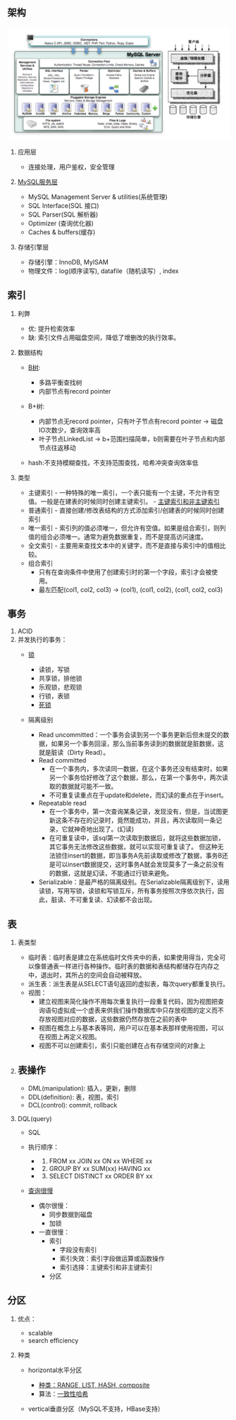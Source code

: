 ## 架构
![mysql-architecture](img/mysql-architecture.jpg)
1. 应用层
    - 连接处理，用户鉴权，安全管理
    
2. [MySQL服务层](https://zhuanlan.zhihu.com/p/43736857)
    - MySQL Management Server & utilities(系统管理)
    - SQL Interface(SQL 接口)
    - SQL Parser(SQL 解析器)
    - Optimizer (查询优化器)
    - Caches & buffers(缓存)

3. 存储引擎层
    - 存储引擎：InnoDB, MyISAM
    - 物理文件：log(顺序读写), datafile（随机读写）, index



## 索引
1. 利弊
    - 优: 提升检索效率
    - 缺: 索引文件占用磁盘空间，降低了增删改的执行效率。


2. 数据结构
    - [B树](https://www.youtube.com/watch?v=aZjYr87r1b8&ab_channel=AbdulBari): 
        - 多路平衡查找树
        - 内部节点有record pointer
    - B+树: 
        - 内部节点无record pointer，只有叶子节点有record pointer -> 磁盘IO次数少，查询效率高              
        - 叶子节点LinkedList -> b+范围扫描简单，b则需要在叶子节点和内部节点往返移动
       
    - hash:不支持模糊查找，不支持范围查找，哈希冲突查询效率低

            
3. 类型
    - 主键索引 - 一种特殊的唯一索引，一个表只能有一个主键，不允许有空值。一般是在建表的时候同时创建主键索引。
              - [主键索引和非主键索引](https://mp.weixin.qq.com/s/RemJcqPIvLArmfWIhoaZ1g)
    - 普通索引 - 直接创建/修改表结构的方式添加索引/创建表的时候同时创建索引
    - 唯一索引 - 索引列的值必须唯一，但允许有空值。如果是组合索引，则列值的组合必须唯一。通常为避免数据重复，而不是提高访问速度。
    - 全文索引 - 主要用来查找文本中的关键字，而不是直接与索引中的值相比较。
    - 组合索引
        - 只有在查询条件中使用了创建索引时的第一个字段，索引才会被使用。
        - 最左匹配(col1, col2, col3) -> (col1), (col1, col2), (col1, col2, col3)



## 事务
1. ACID
2. 并发执行的事务：
    - [锁](https://juejin.cn/post/6844903505283514381#heading-5)
        - 读锁，写锁
        - 共享锁，排他锁
        - 乐观锁，悲观锁
        - 行锁，表锁
        - [死锁](https://www.cnblogs.com/tgycoder/p/5410537.html)

    - 隔离级别
        - Read uncommitted：一个事务会读到另一个事务更新后但未提交的数据，如果另一个事务回滚，那么当前事务读到的数据就是脏数据，这就是脏读（Dirty Read）。
        - Read committed
            - 在一个事务内，多次读同一数据，在这个事务还没有结束时，如果另一个事务恰好修改了这个数据，那么，在第一个事务中，两次读取的数据就可能不一致。
            - 不可重复读重点在于update和delete，而幻读的重点在于insert。
        - Repeatable read
            - 在一个事务中，第一次查询某条记录，发现没有，但是，当试图更新这条不存在的记录时，竟然能成功，并且，再次读取同一条记录，它就神奇地出现了。(幻读)
            - 在可重复读中，该sql第一次读取到数据后，就将这些数据加锁，其它事务无法修改这些数据，就可以实现可重复读了。
              但这种无法锁住insert的数据，即当事务A先前读取或修改了数据，事务B还是可以insert数据提交，这时事务A就会发现莫多了一条之前没有的数据，这就是幻读，不能通过行锁来避免。
        - Serializable：是最严格的隔离级别。在Serializable隔离级别下，读用读锁，写用写锁，读锁和写锁互斥，所有事务按照次序依次执行，因此，脏读、不可重复读、幻读都不会出现。



## 表
1. 表类型
    - 临时表：临时表是建立在系统临时文件夹中的表，如果使用得当，完全可以像普通表一样进行各种操作。临时表的数据和表结构都储存在内存之中，退出时，其所占的空间会自动被释放。
    - 派生表：派生表是从SELECT语句返回的虚拟表，每次query都重复执行。
    - 视图：
        - 建立视图来简化操作不用每次重复执行一段重复代码，因为视图把查询语句虚拟成一个虚表来供我们操作数据库中只存放视图的定义而不存放视图对应的数据，这些数据仍然存放在之前的表中
        - 视图在概念上与基本表等同，用户可以在基本表那样使用视图，可以在视图上再定义视图。
        - 视图不可以创建索引，索引只能创建在占有存储空间的对象上

2. 表操作
    - 
    - DML(manipulation): 插入，更新，删除
    - DDL(definition): 表，视图，索引
    - DCL(control): commit, rollback


3. DQL(query)
    - SQL
    - 执行顺序：
        - 1. FROM xx JOIN xx ON xx WHERE xx
        - 2. GROUP BY xx SUM(xx) HAVING xx
        - 3. SELECT DISTINCT xx ORDER BY xx

    - [查询很慢](https://www.cnblogs.com/kubidemanong/p/10734045.html)
        - 偶尔很慢：
            - 同步数据到磁盘
            - 加锁
        - 一直很慢：
            - 索引
                - 字段没有索引
                - 索引失效：索引字段做运算或函数操作
                - 索引选择：主键索引和非主键索引
            - 分区



## 分区
1. 优点：
    - scalable
    - search efficiency

2. 种类
    - horizontal水平分区
        - [种类：RANGE, LIST, HASH, composite](https://blog.csdn.net/u013096088/article/details/72821849)
        - 算法：[一致性哈希](https://segmentfault.com/a/1190000021199728)
        
    - vertical垂直分区（MySQL不支持，HBase支持）







